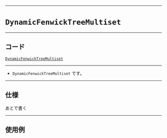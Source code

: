 _____

# `DynamicFenwickTreeMultiset`

_____

## コード

[`DynamicFenwickTreeMultiset`](https://github.com/titanium-22/Library_py/blob/main/DataStructures/Set/DynamicFenwickTreeMultiset.py)

_____

- `DynamicFenwickTreeMultiset` です。

_____

## 仕様

あとで書く

_____

## 使用例

```python
```

